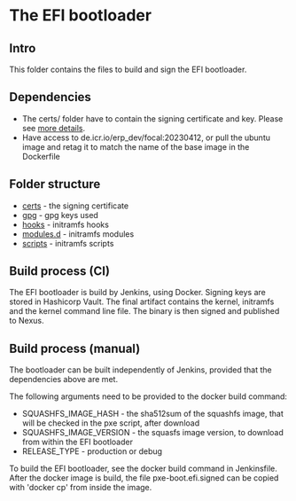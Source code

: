 # The EFI bootloader

## Intro

This folder contains the files to build and sign the EFI bootloader.

## Dependencies

* The certs/ folder have to contain the signing certificate and key. Please see [more details](certs/README.md).
* Have access to de.icr.io/erp_dev/focal:20230412, or pull the ubuntu image and retag it to match the name
of the base image in the Dockerfile

## Folder structure
- [certs](certs/README.md)          - the signing certificate
- [gpg](gpg/README.md)              - gpg keys used
- [hooks](hooks/README.md)          - initramfs hooks
- [modules.d](modules.d/README.md)  - initramfs modules
- [scripts](scripts/README.md)      - initramfs scripts

## Build process (CI)

The EFI bootloader is build by Jenkins, using Docker. 
Signing keys are stored in Hashicorp Vault.
The final artifact contains the kernel, initramfs and the kernel command line file.
The binary is then signed and published to Nexus.

## Build process (manual)

The bootloader can be built independently of Jenkins, provided that the dependencies above are met.

The following arguments need to be provided to the docker build command:

- SQUASHFS_IMAGE_HASH - the sha512sum of the squashfs image, that will be checked in the pxe script, after download
- SQUASHFS_IMAGE_VERSION - the squasfs image version, to download from within the EFI bootloader 
- RELEASE_TYPE - production or debug

To build the EFI bootloader, see the docker build command in Jenkinsfile. 
After the docker image is build, the file pxe-boot.efi.signed can be copied with 'docker cp' from inside the image.
